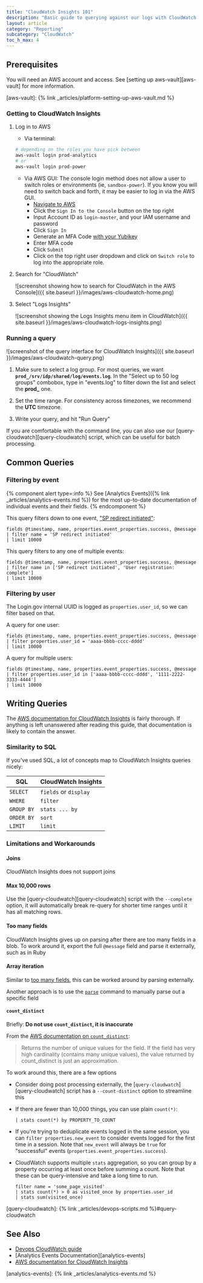 ```yaml
---
title: "CloudWatch Insights 101"
description: "Basic guide to querying against our logs with CloudWatch Insights"
layout: article
category: "Reporting"
subcategory: "CloudWatch"
toc_h_max: 4
---
```


## Prerequisites

You will need an AWS account and access. See [setting up aws-vault][aws-vault] for more information.

[aws-vault]: {% link _articles/platform-setting-up-aws-vault.md %}

### Getting to CloudWatch Insights

1. Log in to AWS
    - Via terminal:
    ```bash
    # depending on the roles you have pick between
    aws-vault login prod-analytics
    # or
    aws-vault login prod-power
    ```
    - Via AWS GUI:
    The console login method does not allow a user to switch roles or environments (ie, `sandbox-power`). If you know you will need to switch back and forth, it may be easier to log in via the AWS GUI.
        - [Navigate to AWS](https://us-east-2.signin.aws.amazon.com)
        - Click the `Sign In to the Console` button on the top right
        - Input Account ID as `login-master`, and your IAM username and password
        - Click `Sign In`
        - Generate an MFA Code [with your Yubikey](https://gitlab.login.gov/lg/identity-devops/-/wikis/Setting-Up-your-Login.gov-Infrastructure-Configuration#configuring-a-mfa-authenticator)
        - Enter MFA code
        - Click `Submit`
        - Click on the top right user dropdown and click on `Switch role` to log into the appropriate role.

1. Search for "CloudWatch"

    ![screenshot showing how to search for CloudWatch in the AWS Console]({{ site.baseurl }}/images/aws-cloudwatch-home.png)

1. Select "Logs Insights"

    ![screenshot showing the Logs Insights menu item in CloudWatch]({{ site.baseurl }}/images/aws-cloudwatch-logs-insights.png)

### Running a query

![screenshot of the query interface for CloudWatch Insights]({{ site.baseurl }}/images/aws-cloudwatch-query.png)

1. Make sure to select a log group. For most queries, we want **`prod_/srv/idp/shared/log/events.log`**. In the "Select up to 50 log groups" combobox, type in "events.log" to filter down the list and select the **prod_** one.

1. Set the time range. For consistency across timezones, we recommend the **UTC** timezone.

1. Write your query, and hit "Run Query"

If you are comfortable with the command line, you can also use our [query-cloudwatch][query-cloudwatch] script, which can be useful for batch processing.

## Common Queries

### Filtering by event

{% component alert type=:info %}
See [Analytics Events]({% link _articles/analytics-events.md %}) for the most up-to-date documentation of individual events and their fields.
{% endcomponent %}

This query filters down to one event, ["SP redirect initiated"][sp-redirect-initiated]:

```
fields @timestamp, name, properties.event_properties.success, @message
| filter name = 'SP redirect initiated'
| limit 10000
```

This query filters to any one of multiple events:

```
fields @timestamp, name, properties.event_properties.success, @message
| filter name in ['SP redirect initiated', 'User registration: complete']
| limit 10000
```

[sp-redirect-initiated]: https://lg-public.pages.production.gitlab.login.gov/identity-internal-handbook/articles/analytics-events.html#sp-redirect-initiated

### Filtering by user

The Login.gov internal UUID is logged as `properties.user_id`, so we can filter based on that.

A query for one user:

```
fields @timestamp, name, properties.event_properties.success, @message
| filter properties.user_id = 'aaaa-bbbb-cccc-dddd'
| limit 10000
```

A query for multiple users:

```
fields @timestamp, name, properties.event_properties.success, @message
| filter properties.user_id in ['aaaa-bbbb-cccc-dddd', '1111-2222-3333-4444']
| limit 10000
```

## Writing Queries

The [AWS documentation for CloudWatch Insights][aws-docs] is fairly thorough. If anything is left unanswered after reading this guide, that documentation is likely to contain the answer.

### Similarity to SQL

If you've used SQL, a lot of concepts map to CloudWatch Insights queries nicely:

| SQL | CloudWatch Insights |
| --- | ------------------- |
| `SELECT` | `fields` or `display` |
| `WHERE` | `filter` |
| `GROUP BY` | `stats ... by` |
| `ORDER BY` | `sort` |
| `LIMIT` | `limit` |

### Limitations and Workarounds

#### Joins

CloudWatch Insights does not support joins

#### Max 10,000 rows

Use the [query-cloudwatch][query-cloudwatch] script with the `--complete` option, it will
automatically break re-query for shorter time ranges until it has all matching rows.

#### Too many fields

CloudWatch Insights gives up on parsing after there are too many fields in a blob. To work around it, export the full `@message` field and parse it externally, such as in Ruby

#### Array iteration

Similar to [too many fields](#too-many-fields), this can be worked around by parsing externally.

Another approach is to use the [`parse`](https://docs.aws.amazon.com/AmazonCloudWatch/latest/logs/CWL_QuerySyntax-Parse.html) command to manually parse out a specific field

#### `count_distinct`

Briefly: **Do not use `count_distinct`, it is inaccurate**

From the [AWS documentation on `count_distinct`][count-distinct]:

> Returns the number of unique values for the field. If the field has very high cardinality (contains many unique values), the value returned by count_distinct is just an approximation.

To work around this, there are a few options
- Consider doing post processing externally, the [`query-cloudwatch`][query-cloudwatch] script has a `--count-distinct` option to streamline this
- If there are fewer than 10,000 things, you can use plain `count(*)`:

    ```
    | stats count(*) by PROPERTY_TO_COUNT
    ```
- If you're trying to deduplicate events logged in the same session, you can `filter properties.new_event` to consider events logged for the first time in a session. Note that `new_event` will always be `true` for "successful" events (`properties.event_properties.success`).
- CloudWatch supports multiple `stats` aggregation, so you can group by a property occurring at least once before summing a count. Note that these can be query-intensive and take a long time to run.

    ```
    filter name = 'some_page_visited'
    | stats count(*) > 0 as visited_once by properties.user_id
    | stats sum(visited_once)
    ```


[aws-docs]: https://docs.aws.amazon.com/AmazonCloudWatch/latest/logs/CWL_QuerySyntax.html
[count-distinct]: https://docs.aws.amazon.com/AmazonCloudWatch/latest/logs/CWL_QuerySyntax-Stats.html#:~:text=Returns%20the%20number%20of%20unique%20values%20for%20the%20field.%20If%20the%20field%20has%20very%20high%20cardinality%20(contains%20many%20unique%20values)%2C%20the%20value%20returned%20by%20count_distinct%20is%20just%20an%20approximation.

[query-cloudwatch]: {% link _articles/devops-scripts.md %}#query-cloudwatch

## See Also

- [Devops CloudWatch guide](https://gitlab.login.gov/lg/identity-devops/-/wikis/Guide:-Cloudwatch-Logs,-Metrics-and-Dashboards)
- [Analytics Events Documentation][analytics-events]
- [AWS documentation for CloudWatch Insights][aws-docs]

[analytics-events]: {% link _articles/analytics-events.md %}
